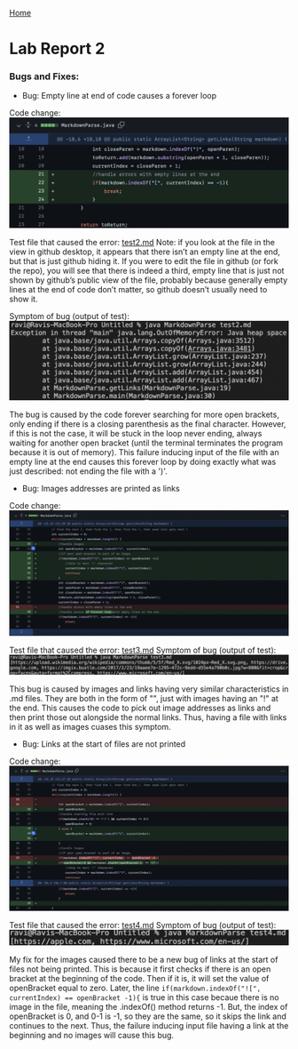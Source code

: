 [Home](../index.md)

# Lab Report 2

### Bugs and Fixes:

* Bug: Empty line at end of code causes a forever loop

Code change: ![Image](images/change1.png)


Test file that caused the error: [test2.md](https://github.com/ravishende/markdown-parser/blob/main/test2.md?plain=1)
Note: if you look at the file in the view in github desktop, it appears that there isn’t an empty line at the end, but that is just github hiding it. If you were to edit the file in github (or fork the repo), you will see that there is indeed a third, empty line that is just not shown by github’s public view of the file, probably because generally empty lines at the end of code don’t matter, so github doesn’t usually need to show it.


Symptom of bug (output of test): ![Image](images/symptom1.png)


The bug is caused by the code forever searching for more open brackets, only ending if there is a closing parenthesis as the final character. However, if this is not the case, it will be stuck in the loop never ending, always waiting for another open bracket (until the terminal terminates the program because it is out of memory). This failure inducing input of the file with an empty line at the end causes this forever loop by doing exactly what was just described: not ending the file with a ')'.






* Bug: Images addresses are printed as links

Code change: ![Image](images/change2.png)


Test file that caused the error: [test3.md](https://github.com/ravishende/markdown-parser/blob/main/test3.md?plain=1)
Symptom of bug (output of test): ![Image](images/symptom2.png)


This bug is caused by images and links having very similar characteristics in .md files. They are both in the form of "[]()", just with images having an "!" at the end. This causes the code to pick out image addresses as links and then print those out alongside the normal links. Thus, having a file with links in it as well as images cuases this symptom.







* Bug: Links at the start of files are not printed

Code change: ![Image](images/change3.png)


Test file that caused the error: [test4.md](https://github.com/ravishende/markdown-parser/blob/main/test4.md?plain=1)
Symptom of bug (output of test): ![Image](images/symptom3.png)


My fix for the images caused there to be a new bug of links at the start of files not being printed. This is because it first checks if there is an open bracket at the beginning of the code. Then if it is, it will set the value of openBracket equal to zero. Later, the line `if(markdown.indexOf("![", currentIndex) == openBracket -1){` is true in this case becaue there is no image in the file, meaning the .indexOf() method returns -1. But, the index of openBracket is 0, and 0-1 is -1, so they are the same, so it skips the link and continues to the next. Thus, the failure inducing input file having a link at the beginning and no images will cause this bug.